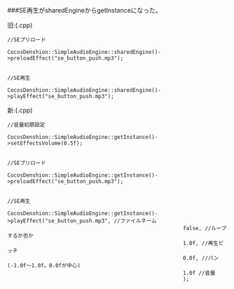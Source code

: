 ###SE再生がsharedEngineからgetInstanceになった。

旧:(.cpp)


    //SEプリロード

    CocosDenshion::SimpleAudioEngine::sharedEngine()->preloadEffect("se_button_push.mp3");


    //SE再生

    CocosDenshion::SimpleAudioEngine::sharedEngine()->playEffect("se_button_push.mp3");


新:(.cpp)


    //音量初期設定

    CocosDenshion::SimpleAudioEngine::getInstance()->setEffectsVolume(0.5f);


    //SEプリロード

    CocosDenshion::SimpleAudioEngine::getInstance()->preloadEffect("se_button_push.mp3");


    //SE再生

    CocosDenshion::SimpleAudioEngine::getInstance()->playEffect("se_button_push.mp3", //ファイルネーム
                                                            false, //ループするか否か
                                                            1.0f, //再生ピッチ
                                                            0.0f, //パン(-1.0f～1.0f。0.0fが中心)
                                                            1.0f //音量
                                                            );



